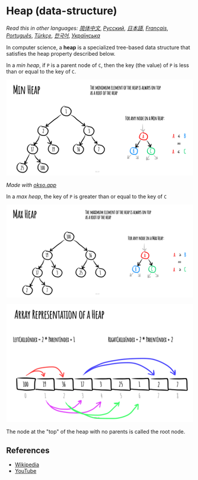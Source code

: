 # Heap (data-structure)

_Read this in other languages:_
[_简体中文_](README.zh-CN.md),
[_Русский_](README.ru-RU.md),
[_日本語_](README.ja-JP.md),
[_Français_](README.fr-FR.md),
[_Português_](README.pt-BR.md),
[_Türkçe_](README.tr-TR.md),
[_한국어_](README.ko-KR.md),
[_Українська_](README.uk-UA.md)


In computer science, a **heap** is a specialized tree-based
data structure that satisfies the heap property described
below.

In a *min heap*, if `P` is a parent node of `C`, then the
key (the value) of `P` is less than or equal to the
key of `C`.

![MinHeap](./images/min-heap.jpeg)

*Made with [okso.app](https://okso.app)*

In a *max heap*, the key of `P` is greater than or equal
to the key of `C`

![MaxHeap](./images/max-heap.jpeg)

![Array Representation](./images/array-representation.jpeg)

The node at the "top" of the heap with no parents is
called the root node.

## References

- [Wikipedia](https://en.wikipedia.org/wiki/Heap_(data_structure))
- [YouTube](https://www.youtube.com/watch?v=t0Cq6tVNRBA&index=5&t=0s&list=PLLXdhg_r2hKA7DPDsunoDZ-Z769jWn4R8)
